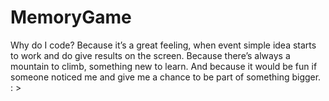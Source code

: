 # MemoryGame
Why do I code? Because it’s a great feeling, when event simple idea starts to work and do give results on the screen. Because there’s always a mountain to climb, something new to learn. And because it would be fun if someone noticed me and give me a chance to be part of something bigger. : >
